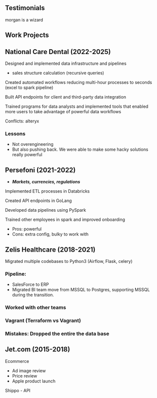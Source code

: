 ## Testimonials

morgan is a wizard

## Work Projects

## National Care Dental (2022-2025)

Designed and implemented data infrastructure and pipelines

- sales structure calculation (recursive queries)

Created automated workflows reducing multi-hour processes to seconds (excel to spark pipeline)

Built API endpoints for client and third-party data integration

Trained programs for data analysts and implemented tools that enabled more users to take advantage of powerful data workflows

Conflicts: alteryx 

### Lessons

- Not overengineering
- But also pushing back. We were able to make some hacky solutions really powerful

## Persefoni (2021-2022)

- ***Markets, currencies, regulations***

Implemented ETL processes in Databricks

Created API endpoints in GoLang

Developed data pipelines using PySpark

Trained other employees in spark and improved onboarding 

- Pros: powerful
- Cons: extra config, bulky to work with

## Zelis Healthcare (2018-2021)

Migrated multiple codebases to Python3 (Airflow, Flask, celery)

### Pipeline:

- SalesForce to ERP
- Migrated BI team move from MSSQL to Postgres, supporting MSSQL during the transition.

### Worked with other teams

### Vagrant (Terraform vs Vagrant)

### Mistakes: Dropped the entire the data base

## Jet.com (2015-2018)

Ecommerce

- Ad image review
- Price review
- Apple product launch

Shippo - API

